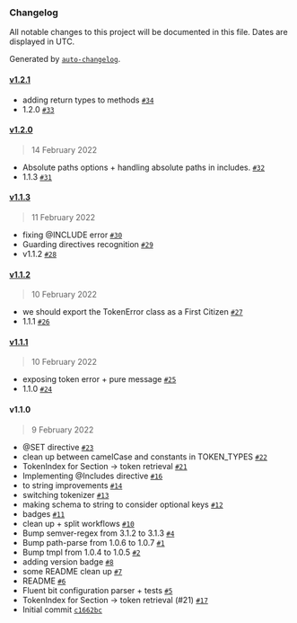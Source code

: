 ### Changelog

All notable changes to this project will be documented in this file. Dates are displayed in UTC.

Generated by [`auto-changelog`](https://github.com/CookPete/auto-changelog).

#### [v1.2.1](https://github.com/calyptia/fluent-bit-config-parser/compare/v1.2.0...v1.2.1)

- adding return types to methods [`#34`](https://github.com/calyptia/fluent-bit-config-parser/pull/34)
- 1.2.0 [`#33`](https://github.com/calyptia/fluent-bit-config-parser/pull/33)

#### [v1.2.0](https://github.com/calyptia/fluent-bit-config-parser/compare/v1.1.3...v1.2.0)

> 14 February 2022

- Absolute paths options + handling absolute paths in includes. [`#32`](https://github.com/calyptia/fluent-bit-config-parser/pull/32)
- 1.1.3 [`#31`](https://github.com/calyptia/fluent-bit-config-parser/pull/31)

#### [v1.1.3](https://github.com/calyptia/fluent-bit-config-parser/compare/v1.1.2...v1.1.3)

> 11 February 2022

- fixing @INCLUDE error [`#30`](https://github.com/calyptia/fluent-bit-config-parser/pull/30)
- Guarding directives recognition [`#29`](https://github.com/calyptia/fluent-bit-config-parser/pull/29)
- v1.1.2 [`#28`](https://github.com/calyptia/fluent-bit-config-parser/pull/28)

#### [v1.1.2](https://github.com/calyptia/fluent-bit-config-parser/compare/v1.1.1...v1.1.2)

> 10 February 2022

- we should export the TokenError class as a First Citizen [`#27`](https://github.com/calyptia/fluent-bit-config-parser/pull/27)
- 1.1.1 [`#26`](https://github.com/calyptia/fluent-bit-config-parser/pull/26)

#### [v1.1.1](https://github.com/calyptia/fluent-bit-config-parser/compare/v1.1.0...v1.1.1)

> 10 February 2022

- exposing token error + pure message [`#25`](https://github.com/calyptia/fluent-bit-config-parser/pull/25)
- 1.1.0 [`#24`](https://github.com/calyptia/fluent-bit-config-parser/pull/24)

#### v1.1.0

> 9 February 2022

- @SET directive [`#23`](https://github.com/calyptia/fluent-bit-config-parser/pull/23)
- clean up between camelCase and constants in TOKEN_TYPES [`#22`](https://github.com/calyptia/fluent-bit-config-parser/pull/22)
- TokenIndex for Section -&gt; token retrieval [`#21`](https://github.com/calyptia/fluent-bit-config-parser/pull/21)
- Implementing @Includes directive [`#16`](https://github.com/calyptia/fluent-bit-config-parser/pull/16)
- to string improvements [`#14`](https://github.com/calyptia/fluent-bit-config-parser/pull/14)
- switching tokenizer [`#13`](https://github.com/calyptia/fluent-bit-config-parser/pull/13)
- making schema to string to consider optional keys [`#12`](https://github.com/calyptia/fluent-bit-config-parser/pull/12)
- badges [`#11`](https://github.com/calyptia/fluent-bit-config-parser/pull/11)
- clean up + split workflows [`#10`](https://github.com/calyptia/fluent-bit-config-parser/pull/10)
- Bump semver-regex from 3.1.2 to 3.1.3 [`#4`](https://github.com/calyptia/fluent-bit-config-parser/pull/4)
- Bump path-parse from 1.0.6 to 1.0.7 [`#1`](https://github.com/calyptia/fluent-bit-config-parser/pull/1)
- Bump tmpl from 1.0.4 to 1.0.5 [`#2`](https://github.com/calyptia/fluent-bit-config-parser/pull/2)
- adding version badge [`#8`](https://github.com/calyptia/fluent-bit-config-parser/pull/8)
- some README clean up [`#7`](https://github.com/calyptia/fluent-bit-config-parser/pull/7)
- README [`#6`](https://github.com/calyptia/fluent-bit-config-parser/pull/6)
- Fluent bit configuration parser + tests [`#5`](https://github.com/calyptia/fluent-bit-config-parser/pull/5)
- TokenIndex for Section -&gt; token retrieval (#21) [`#17`](https://github.com/calyptia/fluent-bit-config-parser/issues/17)
- Initial commit [`c1662bc`](https://github.com/calyptia/fluent-bit-config-parser/commit/c1662bc799484aaf84da3e6850e3edd0d06ddc58)

